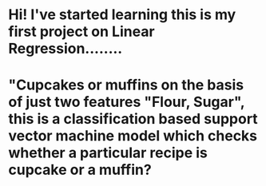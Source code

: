 # Hi! I've started learning this is my first project on Linear Regression........
# "Cupcakes or muffins on the basis of just two features "Flour, Sugar", this is a classification based support vector machine model which checks whether a particular recipe is cupcake or a muffin?